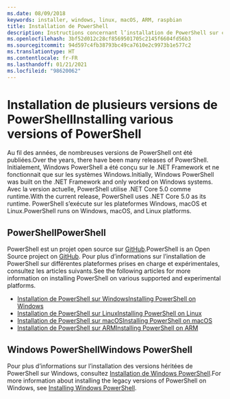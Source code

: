 ```yaml
---
ms.date: 08/09/2018
keywords: installer, windows, linux, macOS, ARM, raspbian
title: Installation de PowerShell
description: Instructions concernant l’installation de PowerShell sur chacune des plateformes prises en charge.
ms.openlocfilehash: 3bf52d012c28cf8569501705c2145f6604fd56b3
ms.sourcegitcommit: 94d597c4fb38793bc49ca7610e2c9973b1e577c2
ms.translationtype: HT
ms.contentlocale: fr-FR
ms.lasthandoff: 01/21/2021
ms.locfileid: "98620062"
---
```

# <a name="installing-various-versions-of-powershell"></a><span data-ttu-id="7737a-104">Installation de plusieurs versions de PowerShell</span><span class="sxs-lookup"><span data-stu-id="7737a-104">Installing various versions of PowerShell</span></span>

<span data-ttu-id="7737a-105">Au fil des années, de nombreuses versions de PowerShell ont été publiées.</span><span class="sxs-lookup"><span data-stu-id="7737a-105">Over the years, there have been many releases of PowerShell.</span></span> <span data-ttu-id="7737a-106">Initialement, Windows PowerShell a été conçu sur le .NET Framework et ne fonctionnait que sur les systèmes Windows.</span><span class="sxs-lookup"><span data-stu-id="7737a-106">Initially, Windows PowerShell was built on the .NET Framework and only worked on Windows systems.</span></span> <span data-ttu-id="7737a-107">Avec la version actuelle, PowerShell utilise .NET Core 5.0 comme runtime.</span><span class="sxs-lookup"><span data-stu-id="7737a-107">With the current release, PowerShell uses .NET Core 5.0 as its runtime.</span></span> <span data-ttu-id="7737a-108">PowerShell s’exécute sur les plateformes Windows, macOS et Linux.</span><span class="sxs-lookup"><span data-stu-id="7737a-108">PowerShell runs on Windows, macOS, and Linux platforms.</span></span>

## <a name="powershell"></a><span data-ttu-id="7737a-109">PowerShell</span><span class="sxs-lookup"><span data-stu-id="7737a-109">PowerShell</span></span>

<span data-ttu-id="7737a-110">PowerShell est un projet open source sur [GitHub](https://github.com/powershell/powershell).</span><span class="sxs-lookup"><span data-stu-id="7737a-110">PowerShell is an Open Source project on [GitHub](https://github.com/powershell/powershell).</span></span> <span data-ttu-id="7737a-111">Pour plus d’informations sur l’installation de PowerShell sur différentes plateformes prises en charge et expérimentales, consultez les articles suivants.</span><span class="sxs-lookup"><span data-stu-id="7737a-111">See the following articles for more information on installing PowerShell on various supported and experimental platforms.</span></span>

- [<span data-ttu-id="7737a-112">Installation de PowerShell sur Windows</span><span class="sxs-lookup"><span data-stu-id="7737a-112">Installing PowerShell on Windows</span></span>](Installing-PowerShell-Core-on-Windows.md)
- [<span data-ttu-id="7737a-113">Installation de PowerShell sur Linux</span><span class="sxs-lookup"><span data-stu-id="7737a-113">Installing PowerShell on Linux</span></span>](Installing-PowerShell-Core-on-Linux.md)
- [<span data-ttu-id="7737a-114">Installation de PowerShell sur macOS</span><span class="sxs-lookup"><span data-stu-id="7737a-114">Installing PowerShell on macOS</span></span>](Installing-PowerShell-Core-on-macOS.md)
- [<span data-ttu-id="7737a-115">Installation de PowerShell sur ARM</span><span class="sxs-lookup"><span data-stu-id="7737a-115">Installing PowerShell on ARM</span></span>](PowerShell-Core-on-ARM.md)

## <a name="windows-powershell"></a><span data-ttu-id="7737a-116">Windows PowerShell</span><span class="sxs-lookup"><span data-stu-id="7737a-116">Windows PowerShell</span></span>

<span data-ttu-id="7737a-117">Pour plus d’informations sur l’installation des versions héritées de PowerShell sur Windows, consultez [Installation de Windows PowerShell](../windows-powershell/install/installing-windows-powershell.md).</span><span class="sxs-lookup"><span data-stu-id="7737a-117">For more information about installing the legacy versions of PowerShell on Windows, see [Installing Windows PowerShell](../windows-powershell/install/installing-windows-powershell.md).</span></span>

